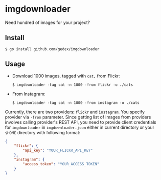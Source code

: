 imgdownloader
=============

Need hundred of images for your project?

## Install

~~~text
$ go install github.com/gedex/imgdownloader
~~~

## Usage

* Download 1000 images, tagged with `cat,` from Flickr:

  ~~~text
  $ imgdownloader -tag cat -n 1000 -from flickr -o ./cats
  ~~~

* From Instagram:

  ~~~text
  $ imgdownloader -tag cat -n 1000 -from instagram -o ./cats
  ~~~

Currently, there are two providers: `flickr` and `instagram`. You specify
provider via `-from` parameter. Since getting list of images from providers
involves calling provider's REST API, you need to provide client credentials
for `imgdownloader` in `imgdownloader.json` either in current directory or
your `$HOME` directory with following format:

~~~json
{
	"flickr": {
		"api_key": "YOUR_FLICKR_API_KEY"
	},
	"instagram": {
		"access_token": "YOUR_ACCESS_TOKEN"
	}
}
~~~
